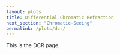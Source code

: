 ```yaml
---
layout: plots
title: Differential Chromatic Refraction
next_section: "Chromatic-Seeing"
permalink: /plots/dcr/
---
```


This is the DCR page.
